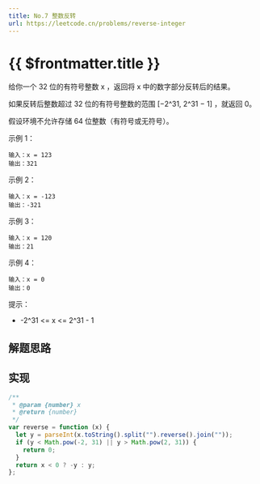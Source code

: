 ```yaml
---
title: No.7 整数反转
url: https://leetcode.cn/problems/reverse-integer
---
```


# <a class='!no-underline' :href="$frontmatter.url" target="_blank">{{ $frontmatter.title }}</a>

给你一个 32 位的有符号整数 x ，返回将 x 中的数字部分反转后的结果。

如果反转后整数超过 32 位的有符号整数的范围 \[−2^31, 2^31 − 1\] ，就返回 0。

假设环境不允许存储 64 位整数（有符号或无符号）。

示例 1：

```text
输入：x = 123
输出：321
```

示例 2：

```text
输入：x = -123
输出：-321
```

示例 3：

```text
输入：x = 120
输出：21
```

示例 4：

```text
输入：x = 0
输出：0
```

提示：

- -2^31 <= x <= 2^31 - 1

## 解题思路

## 实现

```js
/**
 * @param {number} x
 * @return {number}
 */
var reverse = function (x) {
  let y = parseInt(x.toString().split("").reverse().join(""));
  if (y < Math.pow(-2, 31) || y > Math.pow(2, 31)) {
    return 0;
  }
  return x < 0 ? -y : y;
};
```
